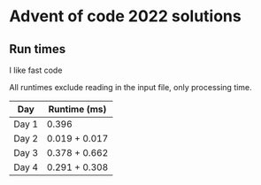 # Advent of code 2022 solutions


## Run times

I like fast code

All runtimes exclude reading in the input file, only processing time.

| Day    | Runtime (ms) |
| ----------- | ----------- |
| Day 1      |    0.396    |
| Day 2   |  0.019 +   0.017     |
| Day 3 | 0.378 + 0.662 |
| Day 4 | 0.291 + 0.308|